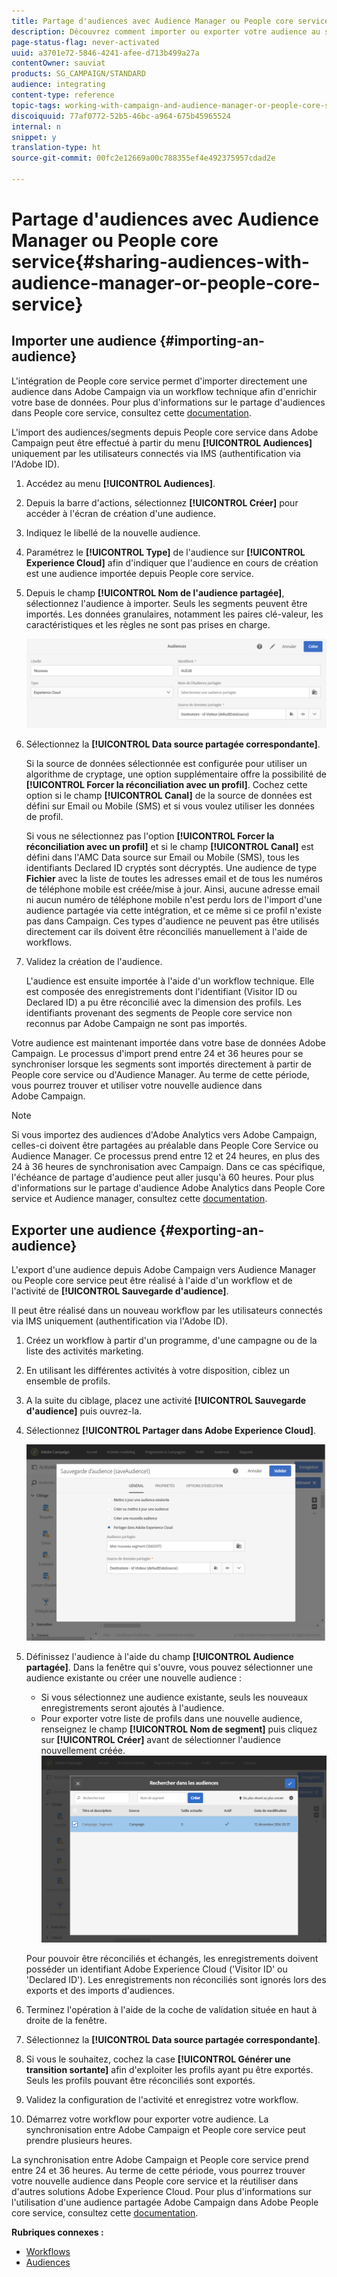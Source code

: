 ```yaml
---
title: Partage d'audiences avec Audience Manager ou People core service
description: Découvrez comment importer ou exporter votre audience au sein des différentes solutions d'Adobe Experience Cloud.
page-status-flag: never-activated
uuid: a3701e72-5846-4241-afee-d713b499a27a
contentOwner: sauviat
products: SG_CAMPAIGN/STANDARD
audience: integrating
content-type: reference
topic-tags: working-with-campaign-and-audience-manager-or-people-core-service
discoiquuid: 77af0772-52b5-46bc-a964-675b45965524
internal: n
snippet: y
translation-type: ht
source-git-commit: 00fc2e12669a00c788355ef4e492375957cdad2e

---
```



# Partage d'audiences avec Audience Manager ou People core service{#sharing-audiences-with-audience-manager-or-people-core-service}

## Importer une audience {#importing-an-audience}

L'intégration de People core service permet d'importer directement une audience dans Adobe Campaign via un workflow technique afin d'enrichir votre base de données. Pour plus d'informations sur le partage d'audiences dans People core service, consultez cette [documentation](https://marketing.adobe.com/resources/help/fr_FR/mcloud/t_publish_audience_segment.html).

L'import des audiences/segments depuis People core service dans Adobe Campaign peut être effectué à partir du menu **[!UICONTROL Audiences]** uniquement par les utilisateurs connectés via IMS (authentification via l'Adobe ID).

1. Accédez au menu **[!UICONTROL Audiences]**.
1. Depuis la barre d'actions, sélectionnez **[!UICONTROL Créer]** pour accéder à l'écran de création d'une audience.
1. Indiquez le libellé de la nouvelle audience.
1. Paramétrez le **[!UICONTROL Type]** de l'audience sur **[!UICONTROL Experience Cloud]** afin d'indiquer que l'audience en cours de création est une audience importée depuis People core service.
1. Depuis le champ **[!UICONTROL Nom de l'audience partagée]**, sélectionnez l'audience à importer. Seuls les segments peuvent être importés. Les données granulaires, notamment les paires clé-valeur, les caractéristiques et les règles ne sont pas prises en charge.

   ![](assets/aam_import_audience.png)

1. Sélectionnez la **[!UICONTROL Data source partagée correspondante]**.

   Si la source de données sélectionnée est configurée pour utiliser un algorithme de cryptage, une option supplémentaire offre la possibilité de **[!UICONTROL Forcer la réconciliation avec un profil]**. Cochez cette option si le champ **[!UICONTROL Canal]** de la source de données est défini sur Email ou Mobile (SMS) et si vous voulez utiliser les données de profil.

   Si vous ne sélectionnez pas l'option **[!UICONTROL Forcer la réconciliation avec un profil]** et si le champ **[!UICONTROL Canal]** est défini dans l'AMC Data source sur Email ou Mobile (SMS), tous les identifiants Declared ID cryptés sont décryptés. Une audience de type **Fichier** avec la liste de toutes les adresses email et de tous les numéros de téléphone mobile est créée/mise à jour. Ainsi, aucune adresse email ni aucun numéro de téléphone mobile n'est perdu lors de l'import d'une audience partagée via cette intégration, et ce même si ce profil n'existe pas dans Campaign. Ces types d'audience ne peuvent pas être utilisés directement car ils doivent être réconciliés manuellement à l'aide de workflows.

1. Validez la création de l'audience.

   L'audience est ensuite importée à l'aide d'un workflow technique. Elle est composée des enregistrements dont l'identifiant (Visitor ID ou Declared ID) a pu être réconcilié avec la dimension des profils. Les identifiants provenant des segments de People core service non reconnus par Adobe Campaign ne sont pas importés.

Votre audience est maintenant importée dans votre base de données Adobe Campaign. Le processus d'import prend entre 24 et 36 heures pour se synchroniser lorsque les segments sont importés directement à partir de People core service ou d'Audience Manager. Au terme de cette période, vous pourrez trouver et utiliser votre nouvelle audience dans Adobe Campaign.

>[!NOTE]
>
>Si vous importez des audiences d'Adobe Analytics vers Adobe Campaign, celles-ci doivent être partagées au préalable dans People Core Service ou Audience Manager. Ce processus prend entre 12 et 24 heures, en plus des 24 à 36 heures de synchronisation avec Campaign. Dans ce cas spécifique, l'échéance de partage d'audience peut aller jusqu'à 60 heures. Pour plus d'informations sur le partage d'audience Adobe Analytics dans People Core service et Audience manager, consultez cette [documentation](https://marketing.adobe.com/resources/help/fr_FR/mcloud/t_publish_audience_segment.html).

## Exporter une audience {#exporting-an-audience}

L'export d'une audience depuis Adobe Campaign vers Audience Manager ou People core service peut être réalisé à l'aide d'un workflow et de l'activité de **[!UICONTROL Sauvegarde d'audience]**.

Il peut être réalisé dans un nouveau workflow par les utilisateurs connectés via IMS uniquement (authentification via l'Adobe ID).

1. Créez un workflow à partir d'un programme, d'une campagne ou de la liste des activités marketing.
1. En utilisant les différentes activités à votre disposition, ciblez un ensemble de profils.
1. A la suite du ciblage, placez une activité **[!UICONTROL Sauvegarde d'audience]** puis ouvrez-la.
1. Sélectionnez **[!UICONTROL Partager dans Adobe Experience Cloud]**.

   ![](assets/aam_save_audience_activity.png)

1. Définissez l'audience à l'aide du champ **[!UICONTROL Audience partagée]**. Dans la fenêtre qui s'ouvre, vous pouvez sélectionner une audience existante ou créer une nouvelle audience :

   * Si vous sélectionnez une audience existante, seuls les nouveaux enregistrements seront ajoutés à l'audience.
   * Pour exporter votre liste de profils dans une nouvelle audience, renseignez le champ **[!UICONTROL Nom de segment]** puis cliquez sur **[!UICONTROL Créer]** avant de sélectionner l'audience nouvellement créée.
   ![](assets/aam_save_audience_segment_picker.png)

   Pour pouvoir être réconciliés et échangés, les enregistrements doivent posséder un identifiant Adobe Experience Cloud ('Visitor ID' ou 'Declared ID'). Les enregistrements non réconciliés sont ignorés lors des exports et des imports d'audiences.

1. Terminez l'opération à l'aide de la coche de validation située en haut à droite de la fenêtre.
1. Sélectionnez la **[!UICONTROL Data source partagée correspondante]**.
1. Si vous le souhaitez, cochez la case **[!UICONTROL Générer une transition sortante]** afin d'exploiter les profils ayant pu être exportés. Seuls les profils pouvant être réconciliés sont exportés.
1. Validez la configuration de l'activité et enregistrez votre workflow.
1. Démarrez votre workflow pour exporter votre audience. La synchronisation entre Adobe Campaign et People core service peut prendre plusieurs heures.

La synchronisation entre Adobe Campaign et People core service prend entre 24 et 36 heures. Au terme de cette période, vous pourrez trouver votre nouvelle audience dans People core service et la réutiliser dans d'autres solutions Adobe Experience Cloud. Pour plus d'informations sur l'utilisation d'une audience partagée Adobe Campaign dans Adobe People core service, consultez cette [documentation](https://marketing.adobe.com/resources/help/fr_FR/mcloud/t_audience_create.html).

**Rubriques connexes :**

* [Workflows](../../automating/using/workflow-data-and-processes.md)
* [Audiences](../../audiences/using/about-audiences.md)

